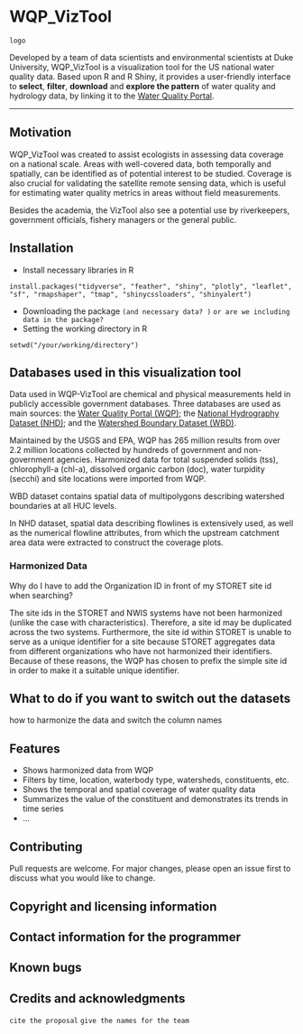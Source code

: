 # WQP_VizTool
```
logo
```
Developed by a team of data scientists and environmental scientists at Duke University, WQP_VizTool is a visualization tool for the US national water quality data. Based upon R and R Shiny, it provides a user-friendly interface to **select**, **filter**, **download** and **explore the pattern** of water quality and hydrology data, by linking it to the [Water Quality Portal](https://www.waterqualitydata.us/). 

---
## Motivation
WQP_VizTool was created to assist ecologists in assessing data coverage on a national scale. Areas with well-covered data, both temporally and spatially, can be identified as of potential interest to be studied. Coverage is also crucial for validating the satellite remote sensing data, which is useful for estimating water quality metrics in areas without field measurements. 

Besides the academia, the VizTool also see a potential use by riverkeepers, government officials, fishery managers or the general public. 

## Installation
- Install necessary libraries in R
```
install.packages("tidyverse", "feather", "shiny", "plotly", "leaflet", "sf", "rmapshaper", "tmap", "shinycssloaders", "shinyalert")
```
- Downloading the package `(and necessary data? )` `or are we including data in the package?`
- Setting the working directory in R
```
setwd("/your/working/directory")
```

## Databases used in this visualization tool
Data used in WQP-VizTool are chemical and physical measurements held in publicly accessible government databases. Three databases are used as main sources: the [Water Quality Portal (WQP)](https://www.waterqualitydata.us/); the [National Hydrography Dataset (NHD)](https://www.usgs.gov/core-science-systems/ngp/national-hydrography/national-hydrography-dataset?qt-science_support_page_related_con=0#qt-science_support_page_related_con); and the [Watershed Boundary Dataset (WBD)](https://www.usgs.gov/core-science-systems/ngp/national-hydrography/watershed-boundary-dataset?qt-science_support_page_related_con=4#qt-science_support_page_related_con). 

Maintained by the USGS and EPA, WQP has 265 million results from over 2.2 million locations collected by hundreds of government and non-government agencies. Harmonized data for total suspended solids (tss), chlorophyll-a (chl-a), dissolved organic carbon (doc), water turpidity (secchi) and site locations were imported from WQP. 

WBD dataset contains spatial data of multipolygons describing watershed boundaries at all HUC levels. 

In NHD dataset, spatial data describing flowlines is extensively used, as well as the numerical flowline attributes, from which the upstream catchment area data were extracted to construct the coverage plots. 

### Harmonized Data

Why do I have to add the Organization ID in front of my STORET site id when searching?

The site ids in the STORET and NWIS systems have not been harmonized (unlike the case with characteristics). Therefore, a site id may be duplicated across the two systems. Furthermore, the site id within STORET is unable to serve as a unique identifier for a site because STORET aggregates data from different organizations who have not harmonized their identifiers. Because of these reasons, the WQP has chosen to prefix the simple site id in order to make it a suitable unique identifier. 

## What to do if you want to switch out the datasets
how to harmonize the data and switch the column names

## Features
- Shows harmonized data from WQP
- Filters by time, location, waterbody type, watersheds, constituents, etc. 
- Shows the temporal and spatial coverage of water quality data
- Summarizes the value of the constituent and demonstrates its trends in time series
- ...



## Contributing
Pull requests are welcome. For major changes, please open an issue first to discuss what you would like to change.

## Copyright and licensing information
## Contact information for the programmer
## Known bugs
## Credits and acknowledgments
`cite the proposal`
`give the names for the team`
